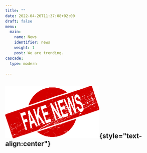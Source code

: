 ```yaml
---
title: ""
date: 2022-04-26T11:37:08+02:00
draft: false
menu: 
  main:
    name: News
    identifier: news
    weight: 1
    post: We are trending.
cascade:
  type: modern

---
```

![News](news.png){style="text-align:center"}
-------------------------------------------
